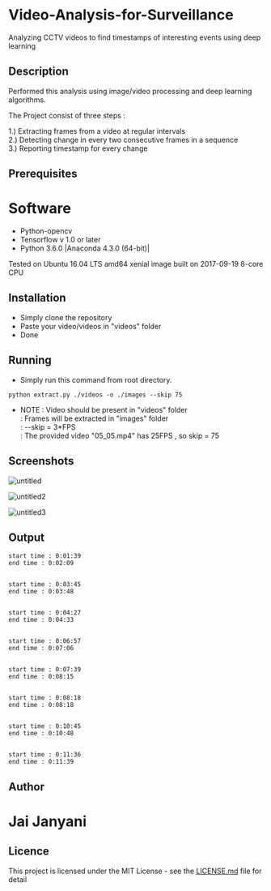 # Video-Analysis-for-Surveillance
Analyzing CCTV videos to find timestamps of interesting events using deep learning

## Description
Performed this analysis using image/video processing and deep learning algorithms.


The Project consist of three steps : 

1.) Extracting frames from a video at regular intervals<br />
2.) Detecting change in every two consecutive frames in a sequence<br />
3.) Reporting timestamp for every change<br />


## Prerequisites

# Software
* Python-opencv
* Tensorflow v 1.0 or later
* Python 3.6.0 |Anaconda 4.3.0 (64-bit)|<br />

Tested on Ubuntu 16.04 LTS amd64 xenial image built on 2017-09-19 8-core CPU


## Installation

* Simply clone the repository
* Paste your video/videos in "videos" folder
* Done


## Running

* Simply run this command from root directory.

```
python extract.py ./videos -o ./images --skip 75

```
* NOTE : Video should be present in "videos" folder<br />
       : Frames will be extracted in "images" folder<br />
       : --skip = 3*FPS<br />
       : The provided video "05_05.mp4" has 25FPS , so skip = 75<br />
       

## Screenshots

![untitled](https://user-images.githubusercontent.com/15799933/30987030-31fd434c-a4b3-11e7-80d9-29eba48668d8.png)



![untitled2](https://user-images.githubusercontent.com/15799933/30987032-32275fd8-a4b3-11e7-88ea-8f4f8e638c0e.png)



![untitled3](https://user-images.githubusercontent.com/15799933/30987031-321dc90a-a4b3-11e7-84e4-3b0c6e1607eb.png)




## Output
```
start time : 0:01:39
end time : 0:02:09


start time : 0:03:45
end time : 0:03:48


start time : 0:04:27
end time : 0:04:33


start time : 0:06:57
end time : 0:07:06


start time : 0:07:39
end time : 0:08:15


start time : 0:08:18
end time : 0:08:18


start time : 0:10:45
end time : 0:10:48


start time : 0:11:36
end time : 0:11:39

```


       
## Author

# Jai Janyani

## Licence

This project is licensed under the MIT License - see the [LICENSE.md](LICENSE.md) file for detail


